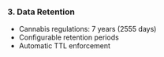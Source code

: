 ### 3. Data Retention

- Cannabis regulations: 7 years (2555 days)
- Configurable retention periods
- Automatic TTL enforcement
